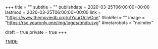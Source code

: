 +++
title = ""
subtitle = ""
publishdate = 2020-03-25T06:00:00+00:00
lastmod = 2020-03-25T06:00:00+00:00
link = "https://www.themoviedb.org/u/YourOnlyOne"
#linkRel = ""
image = "https://rsc.youronly.one/img/logos/tmdb.svg"
#metarobots = "noindex"

draft = true
private = true
+++

[TMDb](https://www.themoviedb.org/u/YourOnlyOne "TMDb")
